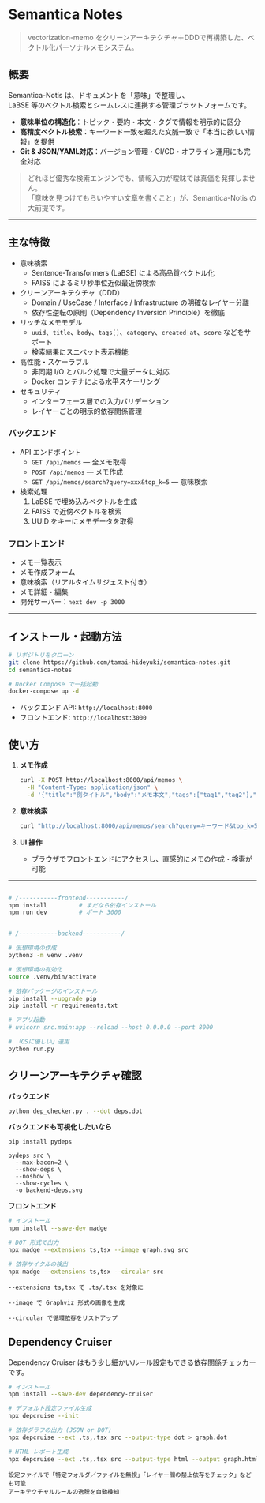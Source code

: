 # Semantica Notes

> vectorization-memo をクリーンアーキテクチャ＋DDDで再構築した、ベクトル化パーソナルメモシステム。


## 概要

Semantica-Notis は、ドキュメントを「意味」で整理し、  
LaBSE 等のベクトル検索とシームレスに連携する管理プラットフォームです。

-  **意味単位の構造化**：トピック・要約・本文・タグで情報を明示的に区分
-  **高精度ベクトル検索**：キーワード一致を超えた文脈一致で「本当に欲しい情報」を提供
-  **Git & JSON/YAML対応**：バージョン管理・CI/CD・オフライン運用にも完全対応

>  どれほど優秀な検索エンジンでも、情報入力が曖昧では真価を発揮しません。  
> 「意味を見つけてもらいやすい文章を書くこと」が、Semantica-Notis の大前提です。

---


## 主な特徴

* 意味検索
  * Sentence-Transformers (LaBSE) による高品質ベクトル化
  * FAISS によるミリ秒単位近似最近傍検索
* クリーンアーキテクチャ（DDD）
  * Domain / UseCase / Interface / Infrastructure の明確なレイヤー分離
  * 依存性逆転の原則（Dependency Inversion Principle）を徹底
* リッチなメモモデル
  * `uuid`、`title`、`body`、`tags[]`、`category`、`created_at`、`score` などをサポート
  * 検索結果にスニペット表示機能
* 高性能・スケーラブル
  * 非同期 I/O とバルク処理で大量データに対応
  * Docker コンテナによる水平スケーリング
* セキュリティ
  * インターフェース層での入力バリデーション
  * レイヤーごとの明示的依存関係管理

### バックエンド

* API エンドポイント
  * `GET /api/memos` — 全メモ取得
  * `POST /api/memos` — メモ作成
  * `GET /api/memos/search?query=xxx&top_k=5` — 意味検索
* 検索処理
  1. LaBSE で埋め込みベクトルを生成
  2. FAISS で近傍ベクトルを検索
  3. UUID をキーにメモデータを取得

### フロントエンド

* メモ一覧表示
* メモ作成フォーム
* 意味検索（リアルタイムサジェスト付き）
* メモ詳細・編集
* 開発サーバー：`next dev -p 3000`

---

## インストール・起動方法

```bash
# リポジトリをクローン
git clone https://github.com/tamai-hideyuki/semantica-notes.git
cd semantica-notes

# Docker Compose で一括起動
docker-compose up -d
```

* バックエンド API: `http://localhost:8000`
* フロントエンド: `http://localhost:3000`

## 使い方

1. **メモ作成**

   ```bash
   curl -X POST http://localhost:8000/api/memos \
     -H "Content-Type: application/json" \
     -d '{"title":"例タイトル","body":"メモ本文","tags":["tag1","tag2"],"category":"カテゴリ"}'
   ```
2. **意味検索**

   ```bash
   curl "http://localhost:8000/api/memos/search?query=キーワード&top_k=5"
   ```
3. **UI 操作**

    * ブラウザでフロントエンドにアクセスし、直感的にメモの作成・検索が可能

---

```bash

# /-----------frontend-----------/
npm install         # まだなら依存インストール
npm run dev         # ポート 3000 


# /-----------backend-----------/

# 仮想環境の作成
python3 -m venv .venv

# 仮想環境の有効化
source .venv/bin/activate

# 依存パッケージのインストール
pip install --upgrade pip
pip install -r requirements.txt

# アプリ起動
# uvicorn src.main:app --reload --host 0.0.0.0 --port 8000

# 「OSに優しい」運用
python run.py
```

## クリーンアーキテクチャ確認
**バックエンド**
```bash
python dep_checker.py . --dot deps.dot
```
**バックエンドも可視化したいなら**
```text
pip install pydeps

pydeps src \
  --max-bacon=2 \
  --show-deps \
  --noshow \
  --show-cycles \
  -o backend-deps.svg

```

**フロントエンド**

```bash
# インストール
npm install --save-dev madge

# DOT 形式で出力
npx madge --extensions ts,tsx --image graph.svg src

# 依存サイクルの検出
npx madge --extensions ts,tsx --circular src
```

```text
--extensions ts,tsx で .ts/.tsx を対象に

--image で Graphviz 形式の画像を生成

--circular で循環依存をリストアップ
```
## Dependency Cruiser
Dependency Cruiser はもう少し細かいルール設定もできる依存関係チェッカーです。
```bash
# インストール
npm install --save-dev dependency-cruiser

# デフォルト設定ファイル生成
npx depcruise --init

# 依存グラフの出力 (JSON or DOT)
npx depcruise --ext .ts,.tsx src --output-type dot > graph.dot

# HTML レポート生成
npx depcruise --ext .ts,.tsx src --output-type html --output graph.html
```

```text
設定ファイルで「特定フォルダ／ファイルを無視」「レイヤー間の禁止依存をチェック」なども可能
アーキテクチャルルールの逸脱を自動検知
```
